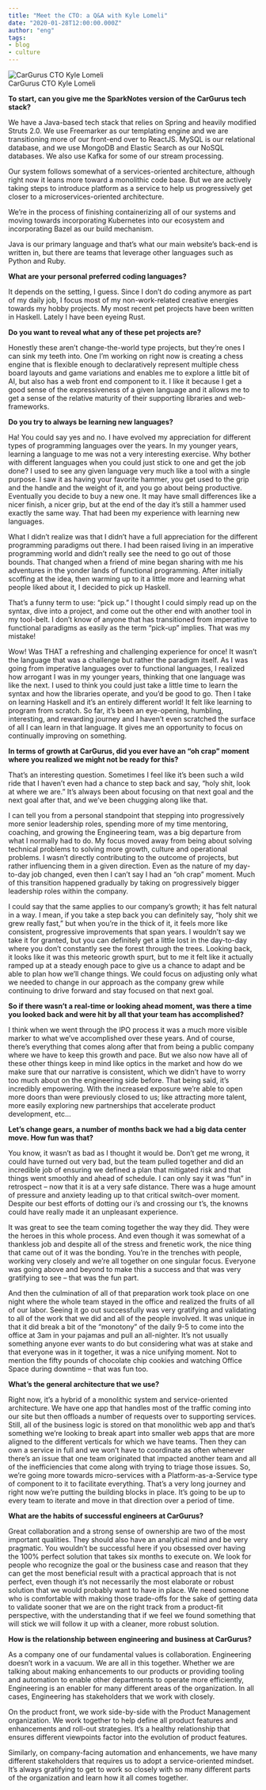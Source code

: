 ```yaml
---
title: "Meet the CTO: a Q&A with Kyle Lomeli"
date: "2020-01-28T12:00:00.000Z"
author: "eng"
tags:
- blog
- culture
---
```



<div style="max-width: 200px;"><img src="Kyle.jpg" alt="CarGurus CTO Kyle Lomeli" /></div>
<figcaption>CarGurus CTO Kyle Lomeli</figcaption>

**To start, can you give me the SparkNotes version of the CarGurus tech stack?**

We have a Java-based tech stack that relies on Spring and heavily modified Struts 2.0. We use Freemarker as our templating engine and we are transitioning more of our front-end over to ReactJS. MySQL is our relational database, and we use MongoDB and Elastic Search as our NoSQL databases. We also use Kafka for some of our stream processing.

Our system follows somewhat of a services-oriented architecture, although right now it leans more toward a monolithic code base. But we are actively taking steps to introduce platform as a service to help us progressively get closer to a microservices-oriented architecture.

We’re in the process of finishing containerizing all of our systems and moving towards incorporating Kubernetes into our ecosystem and incorporating Bazel as our build mechanism.

Java is our primary language and that’s what our main website’s back-end is written in, but there are teams that leverage other languages such as Python and Ruby.

**What are your personal preferred coding languages?**

It depends on the setting, I guess. Since I don’t do coding anymore as part of my daily job, I focus most of my non-work-related creative energies towards my hobby projects. My most recent pet projects have been written in Haskell. Lately I have been eyeing Rust.

**Do you want to reveal what any of these pet projects are?**

Honestly these aren’t change-the-world type projects, but they’re ones I can sink my teeth into. One I’m working on right now is creating a chess engine that is flexible enough to declaratively represent multiple chess board layouts and game variations and enables me to explore a little bit of AI, but also has a web front end component to it. I like it because I get a good sense of the expressiveness of a given language and it allows me to get a sense of the relative maturity of their supporting libraries and web-frameworks.

**Do you try to always be learning new languages?**

Ha! You could say yes and no. I have evolved my appreciation for different types of programming languages over the years. In my younger years, learning a language to me was not a very interesting exercise. Why bother with different languages when you could just stick to one and get the job done? I used to see any given language very much like a tool with a single purpose. I saw it as having your favorite hammer, you get used to the grip and the handle and the weight of it, and you go about being productive. Eventually you decide to buy a new one. It may have small differences like a nicer finish, a nicer grip, but at the end of the day it’s still a hammer used exactly the same way. That had been my experience with learning new languages.

What I didn’t realize was that I didn’t have a full appreciation for the different programming paradigms out there. I had been raised living in an imperative programming world and didn’t really see the need to go out of those bounds. That changed when a friend of mine began sharing with me his adventures in the yonder lands of functional programming. After initially scoffing at the idea, then warming up to it a little more and learning what people liked about it, I decided to pick up Haskell.

That’s a funny term to use: “pick up.” I thought I could simply read up on the syntax, dive into a project, and come out the other end with another tool in my tool-belt. I don’t know of anyone that has transitioned from imperative to functional paradigms as easily as the term “pick-up” implies. That was my mistake!

Wow! Was THAT a refreshing and challenging experience for once! It wasn’t the language that was a challenge but rather the paradigm itself. As I was going from imperative languages over to functional languages, I realized how arrogant I was in my younger years, thinking that one language was like the next. I used to think you could just take a little time to learn the syntax and how the libraries operate, and you’d be good to go. Then I take on learning Haskell and it’s an entirely different world! It felt like learning to program from scratch. So far, it’s been an eye-opening, humbling, interesting, and rewarding journey and I haven’t even scratched the surface of all I can learn in that language. It gives me an opportunity to focus on continually improving on something.

**In terms of growth at CarGurus, did you ever have an “oh crap” moment where you realized we might not be ready for this?**

That’s an interesting question. Sometimes I feel like it’s been such a wild ride that I haven’t even had a chance to step back and say, “holy shit, look at where we are.” It’s always been about focusing on that next goal and the next goal after that, and we’ve been chugging along like that.

I can tell you from a personal standpoint that stepping into progressively more senior leadership roles, spending more of my time mentoring, coaching, and growing the Engineering team, was a big departure from what I normally had to do. My focus moved away from being about solving technical problems to solving more growth, culture and operational problems. I wasn’t directly contributing to the outcome of projects, but rather influencing them in a given direction. Even as the nature of my day-to-day job changed, even then I can’t say I had an “oh crap” moment. Much of this transition happened gradually by taking on progressively bigger leadership roles within the company.

I could say that the same applies to our company’s growth; it has felt natural in a way. I mean, if you take a step back you can definitely say, “holy shit we grew really fast,” but when you’re in the thick of it, it feels more like consistent, progressive improvements that span years. I wouldn’t say we take it for granted, but you can definitely get a little lost in the day-to-day where you don’t constantly see the forest through the trees. Looking back, it looks like it was this meteoric growth spurt, but to me it felt like it actually ramped up at a steady enough pace to give us a chance to adapt and be able to plan how we’ll change things. We could focus on adjusting only what we needed to change in our approach as the company grew while continuing to drive forward and stay focused on that next goal.

**So if there wasn’t a real-time or looking ahead moment, was there a time you looked back and were hit by all that your team has accomplished?**

I think when we went through the IPO process it was a much more visible marker to what we’ve accomplished over these years. And of course, there’s everything that comes along after that from being a public company where we have to keep this growth and pace. But we also now have all of these other things keep in mind like optics in the market and how do we make sure that our narrative is consistent, which we didn’t have to worry too much about on the engineering side before. That being said, it’s incredibly empowering. With the increased exposure we’re able to open more doors than were previously closed to us; like attracting more talent, more easily exploring new partnerships that accelerate product development, etc…

**Let’s change gears, a number of months back we had a big data center move. How fun was that?**

You know, it wasn’t as bad as I thought it would be. Don’t get me wrong, it could have turned out very bad, but the team pulled together and did an incredible job of ensuring we defined a plan that mitigated risk and that things went smoothly and ahead of schedule. I can only say it was “fun” in retrospect – now that it is at a very safe distance. There was a huge amount of pressure and anxiety leading up to that critical switch-over moment. Despite our best efforts of dotting our i’s and crossing our t’s, the knowns could have really made it an unpleasant experience.

It was great to see the team coming together the way they did. They were the heroes in this whole process. And even though it was somewhat of a thankless job and despite all of the stress and frenetic work, the nice thing that came out of it was the bonding. You’re in the trenches with people, working very closely and we’re all together on one singular focus. Everyone was going above and beyond to make this a success and that was very gratifying to see – that was the fun part.

And then the culmination of all of that preparation work took place on one night where the whole team stayed in the office and realized the fruits of all of our labor. Seeing it go out successfully was very gratifying and validating to all of the work that we did and all of the people involved. It was unique in that it did break a bit of the “monotony” of the daily 9-5 to come into the office at 3am in your pajamas and pull an all-nighter. It’s not usually something anyone ever wants to do but considering what was at stake and that everyone was in it together, it was a nice unifying moment. Not to mention the fifty pounds of chocolate chip cookies and watching Office Space during downtime – that was fun too.

**What’s the general architecture that we use?**

Right now, it’s a hybrid of a monolithic system and service-oriented architecture. We have one app that handles most of the traffic coming into our site but then offloads a number of requests over to supporting services. Still, all of the business logic is stored on that monolithic web app and that’s something we’re looking to break apart into smaller web apps that are more aligned to the different verticals for which we have teams. Then they can own a service in full and we won’t have to coordinate as often whenever there’s an issue that one team originated that impacted another team and all of the inefficiencies that come along with trying to triage those issues. So, we’re going more towards micro-services with a Platform-as-a-Service type of component to it to facilitate everything. That’s a very long journey and right now we’re putting the building blocks in place. It’s going to be up to every team to iterate and move in that direction over a period of time.

**What are the habits of successful engineers at CarGurus?**

Great collaboration and a strong sense of ownership are two of the most important qualities. They should also have an analytical mind and be very pragmatic. You wouldn’t be successful here if you obsessed over having the 100% perfect solution that takes six months to execute on. We look for people who recognize the goal or the business case and reason that they can get the most beneficial result with a practical approach that is not perfect, even though it’s not necessarily the most elaborate or robust solution that we would probably want to have in place. We need someone who is comfortable with making those trade-offs for the sake of getting data to validate sooner that we are on the right track from a product-fit perspective, with the understanding that if we feel we found something that will stick we will follow it up with a cleaner, more robust solution.

**How is the relationship between engineering and business at CarGurus?**

As a company one of our fundamental values is collaboration. Engineering doesn’t work in a vacuum. We are all in this together. Whether we are talking about making enhancements to our products or providing tooling and automation to enable other departments to operate more efficiently, Engineering is an enabler for many different areas of the organization. In all cases, Engineering has stakeholders that we work with closely.

On the product front, we work side-by-side with the Product Management organization. We work together to help define all product features and enhancements and roll-out strategies. It’s a healthy relationship that ensures different viewpoints factor into the evolution of product features.

Similarly, on company-facing automation and enhancements, we have many different stakeholders that requires us to adopt a service-oriented mindset. It’s always gratifying to get to work so closely with so many different parts of the organization and learn how it all comes together.
